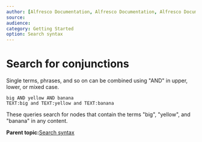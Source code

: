 ```yaml
---
author: [Alfresco Documentation, Alfresco Documentation, Alfresco Documentation]
source: 
audience: 
category: Getting Started
option: Search syntax
---
```


# Search for conjunctions

Single terms, phrases, and so on can be combined using "AND" in upper, lower, or mixed case.

```
big AND yellow AND banana
TEXT:big and TEXT:yellow and TEXT:banana
```

These queries search for nodes that contain the terms "big", "yellow", and "banana" in any content.

**Parent topic:**[Search syntax](../concepts/rm-searchsyntax-intro.md)

